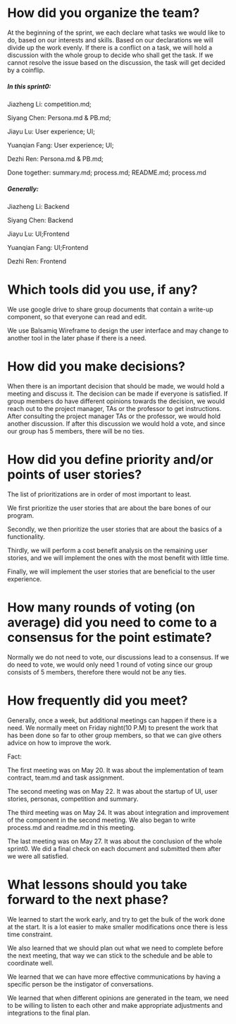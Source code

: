 # How did you organize the team?  

At the beginning of the sprint, we each declare what tasks we would like to do, based on our interests and skills. Based on our declarations we will divide up the work evenly. If there is a conflict on a task, we will hold a discussion with the whole group to decide who shall get the task. If we cannot resolve the issue based on the discussion, the task will get decided by a coinflip.  


##### In this sprint0: 

Jiazheng Li: 		competition.md;  

Siyang Chen: 		Persona.md & PB.md;  

Jiayu Lu: 		User experience; UI;  

Yuanqian Fang: 	User experience; UI;  

Dezhi Ren:  		Persona.md & PB.md;  

Done together: summary.md; process.md; README.md; process.md  


##### Generally:  

Jiazheng Li: 		Backend  

Siyang Chen: 		Backend  

Jiayu Lu: 		UI;Frontend  

Yuanqian Fang: 	UI;Frontend  

Dezhi Ren:		Frontend  



# Which tools did you use, if any?  

We use google drive to share group documents that contain a write-up component, so that everyone can read and edit.  

We use Balsamiq Wireframe to design the user interface and may change to another tool in the later phase if there is a need.  



# How did you make decisions?  

When there is an important decision that should be made, we would hold a meeting and discuss it. The decision can be made if everyone is satisfied. If group members do have different opinions towards the decision, we would reach out to the project manager, TAs or the professor to get instructions. After consulting the project manager TAs or the professor, we would hold another discussion. If after this discussion we would hold a vote, and since our group has 5 members, there will be no ties.  



# How did you define priority and/or points of user stories?  

The list of prioritizations are in order of most important to least.  

We first prioritize the user stories that are about the bare bones of our program.  

Secondly, we then prioritize the user stories that are about the basics of a functionality.  

Thirdly, we will perform a cost benefit analysis on the remaining user stories, and we will implement the ones with the most benefit with little time.  

Finally, we will implement the user stories that are beneficial to the user experience.  




# How many rounds of voting (on average) did you need to come to a consensus for the point estimate?  

Normally we do not need to vote, our discussions lead to a consensus. If we do need to vote, we would only need 1 round of voting since our group consists of 5 members, therefore there would not be any ties.  


# How frequently did you meet?  

Generally, once a week, but additional meetings can happen if there is a need.
We normally meet on Friday night(10 P.M) to present the work that has been done so far to other group members, so that we can give others advice on how to improve the work.

Fact:

The first meeting was on May 20. It was about the implementation of team contract, team.md and task assignment.

The second meeting was on May 22. It was about the startup of UI, user stories, personas, competition and summary.

The third meeting was on May 24. It was about integration and improvement of the component in the second meeting. We also began to write process.md and readme.md in this meeting.

The last meeting was on May 27. It was about the conclusion of the whole sprint0. We did a final check on each document and submitted them after we were all satisfied.

# What lessons should you take forward to the next phase? 

We learned to start the work early, and try to get the bulk of the work done at the start. It is a lot easier to make smaller modifications once there is less time constraint.

We also learned that we should plan out what we need to complete before the next meeting, that way we can stick to the schedule and be able to coordinate well.

We learned that we can have more effective communications by having a specific person be the instigator of conversations.

We learned that when different opinions are generated in the team, we need to be willing to listen to each other and make appropriate adjustments and integrations to the final plan.
